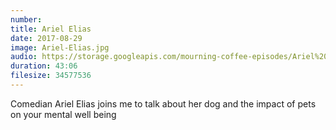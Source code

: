```yaml
---
number: 
title: Ariel Elias
date: 2017-08-29
image: Ariel-Elias.jpg
audio: https://storage.googleapis.com/mourning-coffee-episodes/Ariel%20Elias%20Release.mp3 
duration: 43:06
filesize: 34577536
---
```


Comedian Ariel Elias joins me to talk about her dog and the impact of pets on your mental well being
